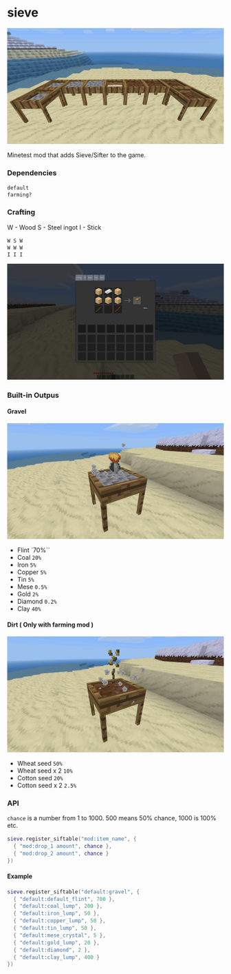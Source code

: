 # sieve

![alt text](https://raw.githubusercontent.com/Teslov-Mikhail/sieve/master/screenshots/screenshot_20181213_175615.png "Sieves")

Minetest mod that adds Sieve/Sifter to the game.

### Dependencies

```
default
farming?
```

### Crafting

W - Wood
S - Steel ingot
I - Stick

```
W S W
W W W
I I I
```

![alt text](https://raw.githubusercontent.com/Teslov-Mikhail/sieve/master/screenshots/screenshot_20181213_175828.png "Crafting")

### Built-in Outpus

#### Gravel

![alt text](https://raw.githubusercontent.com/Teslov-Mikhail/sieve/master/screenshots/screenshot_20181213_180811.png "Gravel")

- Flint `70%``
- Coal `20%`
- Iron `5%`
- Copper `5%`
- Tin `5%`
- Mese `0.5%`
- Gold `2%`
- Diamond `0.2%`
- Clay `40%`

#### Dirt ( Only with farming mod )

![alt text](https://raw.githubusercontent.com/Teslov-Mikhail/sieve/master/screenshots/screenshot_20181213_180849.png "Dirt")

- Wheat seed `50%`
- Wheat seed x 2 `10%`
- Cotton seed `20%`
- Cotton seed x 2 `2.5%`

### API

`chance` is a number from 1 to 1000.
500 means 50% chance, 1000 is 100% etc.

```lua
sieve.register_siftable("mod:item_name", {
  { "mod:drop_1 amount", chance },
  { "mod:drop_2 amount", chance }
})
```

#### Example

```lua
sieve.register_siftable("default:gravel", {
  { "default:default_flint", 700 },
  { "default:coal_lump", 200 },
  { "default:iron_lump", 50 },
  { "default:copper_lump", 50 },
  { "default:tin_lump", 50 },
  { "default:mese_crystal", 5 },
  { "default:gold_lump", 20 },
  { "default:diamond", 2 },
  { "default:clay_lump", 400 }
})
```
